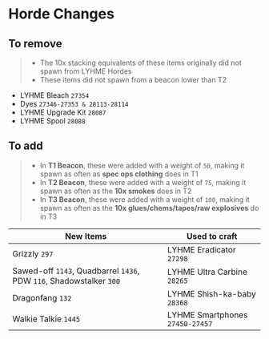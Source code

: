 # Horde Changes

## To remove

> - The 10x stacking equivalents of these items originally did not spawn from LYHME Hordes
> - These items did not spawn from a beacon lower than T2

- LYHME Bleach `27354`
- Dyes `27346-27353 & 28113-28114`
- LYHME Upgrade Kit `28087`
- LYHME Spool `28088`

## To add

> - In **T1 Beacon**, these were added with a weight of `50`, making it spawn as often as **spec ops clothing** does in T1
> - In **T2 Beacon**, these were added with a weight of `75`, making it spawn as often as the **10x smokes** does in T2
> - In **T3 Beacon**, these were added with a weight of `100`, making it spawn as often as the **10x glues/chems/tapes/raw explosives** do in T3

| New Items                                                           | Used to craft                   |
| ------------------------------------------------------------------- | ------------------------------- |
| Grizzly `297`                                                       | LYHME Eradicator `27298`        |
| Sawed-off `1143`, Quadbarrel `1436`, PDW `116`, Shadowstalker `300` | LYHME Ultra Carbine `28265`     |
| Dragonfang `132`                                                    | LYHME Shish-ka-baby `28368`     |
| Walkie Talkie `1445`                                                | LYHME Smartphones `27450-27457` |
